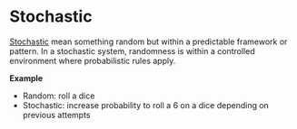 # Stochastic

[Stochastic](https://en.wikipedia.org/wiki/Stochastic) mean something random but within a predictable framework or pattern. In a stochastic system, randomness is within a controlled environment where probabilistic rules apply.

**Example**
- Random: roll a dice
- Stochastic: increase probability to roll a 6 on a dice depending on previous attempts